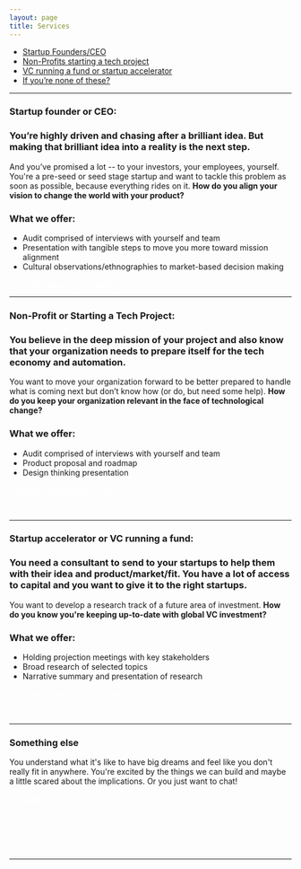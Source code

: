 ```yaml
---
layout: page
title: Services
---
```

<meta name="Services" content="Author: Burtch, Allison, 
    Category: 'consultancy, trend reports, technology, future tech'">


<!-- be one sentence -->
<!-- differentiate...turn the question into the active thing....we help you align your vision...we help you keep your organization relevant in the face of tech change... -->
<!-- differentiate yourself a little bit...each what we offer shoudl have a what it is and what it does that i do tha tother people can't do -->


- <a href="#startup-founder-or-ceo">Startup Founders/CEO</a>  
- <a href="#non-profit-or-starting-a-tech-project">Non-Profits starting a tech project</a> 
- <a href="#startup-accelerator-or-vc-running-a-fund">VC running a fund or startup accelerator</a> 
- <a href="#something-else">If you’re none of these?</a>

***

### **Startup founder or CEO:** 

### You’re highly driven and chasing after a brilliant idea. But making that brilliant idea into a reality is the next step. 
And you’ve promised a lot -- to your investors, your employees, yourself. You're a pre-seed or seed stage startup and want to tackle this problem as soon as possible, because everything rides on it. **How do you align your vision to change the world with your product?**

### What we offer:
 - Audit comprised of interviews with yourself and team 
 - Presentation with tangible steps to move you more toward mission alignment
 - Cultural observations/ethnographies to market-based decision making

<span class="improved"><a href="mailto:hi@irlresear.ch" style="color:white">Let's talk about my company</a> </span>

***

### **Non-Profit or Starting a Tech Project:** 

### You believe in the deep mission of your project and also know that your organization needs to prepare itself for the tech economy and automation. 

You want to move your organization forward to be better prepared to handle what is coming next but don’t know how (or do, but need some help). **How do you keep your organization relevant in the face of technological change?**

### What we offer:
 - Audit comprised of interviews with yourself and team 
 - Product proposal and roadmap
 - Design thinking presentation

<span class="improved"><a href="mailto:hi@irlresear.ch" style="color:white">Let's talk about my tech project</a> </span>

<br>

***

### **Startup accelerator or VC running a fund:**

### You need a consultant to send to your startups to help them with their idea and product/market/fit. You have a lot of access to capital and you want to give it to the right startups. 

You want to develop a research track of a future area of investment. **How do you know you're keeping up-to-date with global VC investment?**

### What we offer:
 - Holding projection meetings with key stakeholders
 - Broad research of selected topics
 - Narrative summary and presentation of research

<span class="improved"><a href="mailto:hi@irlresear.ch" style="color:white">Let's talk about my accelerator</a> </span>

<br>

***

### **Something else**

You understand what it's like to have big dreams and feel like you don't really fit in anywhere. You're excited by the things we can build and maybe a little scared about the implications. Or you just want to chat!

<span class="improved"><a href="mailto:hi@irlresear.ch" style="color:white">Let's talk!</a> </span>
<br>
<br><br><br><br><br>

***